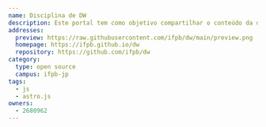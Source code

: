 ```yaml
---
name: Disciplina de DW
description: Este portal tem como objetivo compartilhar o conteúdo da disciplina de Desenvolvimento Web do curso de Redes de Computadores no IFPB-JP.
addresses:
  preview: https://raw.githubusercontent.com/ifpb/dw/main/preview.png
  homepage: https://ifpb.github.io/dw
  repository: https://github.com/ifpb/dw
category:
  type: open source
  campus: ifpb-jp
tags:
  - js
  - astro.js
owners:
  - 2680962
---
```

